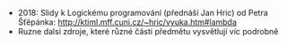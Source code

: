 - 2018: Slidy k Logickému programování (přednáší Jan Hric) od Petra Šťěpánka: http://ktiml.mff.cuni.cz/~hric/vyuka.htm#lambda
- Ruzne dalsi zdroje, které různé části předmětu vysvětlují víc podrobně